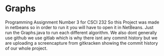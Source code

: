 # Graphs
Programming Assignment Number 3 for CSCI 232
So this Project was made in netbeans so in order to run it you will have to open it in NetBeans.
Just run the Graphs.java to run each different algorithm.
We also dont generally use github we use gitlab which is why there isnt any commit history but we are uploading a screencapture from gitkracken showing the commit history of 
our whole project.
